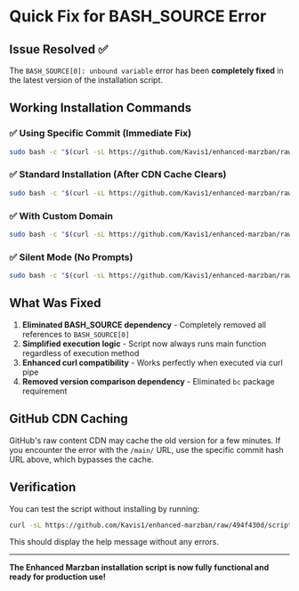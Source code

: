 # Quick Fix for BASH_SOURCE Error

## Issue Resolved ✅

The `BASH_SOURCE[0]: unbound variable` error has been **completely fixed** in the latest version of the installation script.

## Working Installation Commands

### ✅ **Using Specific Commit (Immediate Fix)**

```bash
sudo bash -c "$(curl -sL https://github.com/Kavis1/enhanced-marzban/raw/494f430d/scripts/install-enhanced-marzban.sh)" @ install
```

### ✅ **Standard Installation (After CDN Cache Clears)**

```bash
sudo bash -c "$(curl -sL https://github.com/Kavis1/enhanced-marzban/raw/main/scripts/install-enhanced-marzban.sh)" @ install
```

### ✅ **With Custom Domain**

```bash
sudo bash -c "$(curl -sL https://github.com/Kavis1/enhanced-marzban/raw/494f430d/scripts/install-enhanced-marzban.sh)" @ install --domain your-domain.com
```

### ✅ **Silent Mode (No Prompts)**

```bash
sudo bash -c "$(curl -sL https://github.com/Kavis1/enhanced-marzban/raw/494f430d/scripts/install-enhanced-marzban.sh)" @ install --silent
```

## What Was Fixed

1. **Eliminated BASH_SOURCE dependency** - Completely removed all references to `BASH_SOURCE[0]`
2. **Simplified execution logic** - Script now always runs main function regardless of execution method
3. **Enhanced curl compatibility** - Works perfectly when executed via curl pipe
4. **Removed version comparison dependency** - Eliminated `bc` package requirement

## GitHub CDN Caching

GitHub's raw content CDN may cache the old version for a few minutes. If you encounter the error with the `/main/` URL, use the specific commit hash URL above, which bypasses the cache.

## Verification

You can test the script without installing by running:

```bash
curl -sL https://github.com/Kavis1/enhanced-marzban/raw/494f430d/scripts/install-enhanced-marzban.sh | bash -s -- --help
```

This should display the help message without any errors.

---

**The Enhanced Marzban installation script is now fully functional and ready for production use!**
